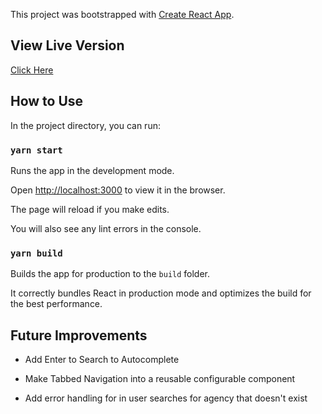 This project was bootstrapped with [Create React App](https://github.com/facebook/create-react-app).

## View Live Version

[Click Here](https://joemacstevens.github.io/find-a-designer/)

## How to Use

In the project directory, you can run:

### `yarn start`

Runs the app in the development mode.<br>

Open [http://localhost:3000](http://localhost:3000) to view it in the browser.

The page will reload if you make edits.<br>

You will also see any lint errors in the console.

### `yarn build`

Builds the app for production to the `build` folder.<br>

It correctly bundles React in production mode and optimizes the build for the best performance.

## Future Improvements

* Add Enter to Search to Autocomplete

* Make Tabbed Navigation into a reusable configurable component

* Add error handling for in user searches for agency that doesn't exist